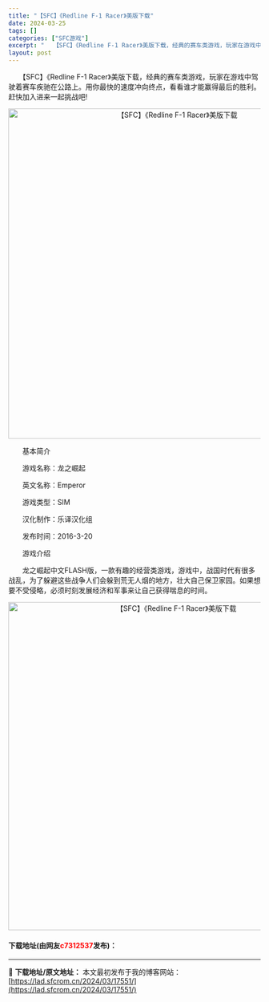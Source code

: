 ```yaml
---
title: "【SFC】《Redline F-1 Racer》美版下载"
date: 2024-03-25
tags: []
categories: ["SFC游戏"]
excerpt: "　　【SFC】《Redline F-1 Racer》美版下载，经典的赛车类游戏，玩家在游戏中驾驶着赛车疾驰在公路上。用你最快的速度冲向终点，看看谁才能赢得最后的胜利。赶快加入进来一起挑战吧! 　　基本简介 　　游戏名称：龙之崛起 　　英文名称：Emperor 　　游戏类型：SIM 　　汉化制作：乐译&hellip;"
layout: post
---
```


 <p>　　【SFC】《Redline F-1 Racer》美版下载，经典的赛车类游戏，玩家在游戏中驾驶着赛车疾驰在公路上。用你最快的速度冲向终点，看看谁才能赢得最后的胜利。赶快加入进来一起挑战吧!</p> <p align="center"><img align="" border="0" src="https://lad.sfcrom.cn/wp-content/uploads/2024/03/20240325_6600c8ac1b2d7.png" width="659" alt="【SFC】《Redline F-1 Racer》美版下载" /></p> <p>　　基本简介</p> <p>　　游戏名称：龙之崛起</p> <p>　　英文名称：Emperor</p> <p>　　游戏类型：SIM</p> <p>　　汉化制作：乐译汉化组</p> <p>　　发布时间：2016-3-20</p> <p>　　游戏介绍</p> <p>　　龙之崛起中文FLASH版，一款有趣的经营类游戏，游戏中，战国时代有很多战乱，为了躲避这些战争人们会躲到荒无人烟的地方，壮大自己保卫家园。如果想要不受侵略，必须时刻发展经济和军事来让自己获得喘息的时间。</p> <p align="center"><img align="" border="0" src="https://lad.sfcrom.cn/wp-content/uploads/2024/03/20240325_6600c8ad90697.png" width="655" alt="【SFC】《Redline F-1 Racer》美版下载" /></p> <p><h4>下载地址(由网友<font color="red">c7312537</font>发布)：</h4></p> 

---
📖 **下载地址/原文地址：** 本文最初发布于我的博客网站：[https://lad.sfcrom.cn/2024/03/17551/](https://lad.sfcrom.cn/2024/03/17551/)
